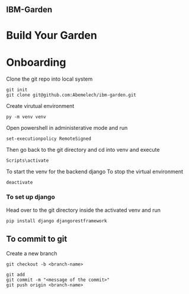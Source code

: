 ## IBM-Garden

# Build Your Garden

# Onboarding

Clone the git repo into local system
```
git init
git clone git@github.com:Abemelech/ibm-garden.git
```

Create virutual environment
```
py -m venv venv

```
Open powershell in administerative mode and run
```
set-executionpolicy RemoteSigned
```
Then go back to the git directory and cd into venv and execute
```
Scripts\activate
```
To start the venv for the backend django
To stop the virtual environment
```
deactivate
```
### To set up django
Head over to the git directory inside the activated venv and run
```
pip install django djangorestframework
```

## To commit to git
Create a new branch
```
git checkout -b <branch-name>
```
```
git add
git commit -m "<message of the commit>"
git push origin <branch-name>
```

